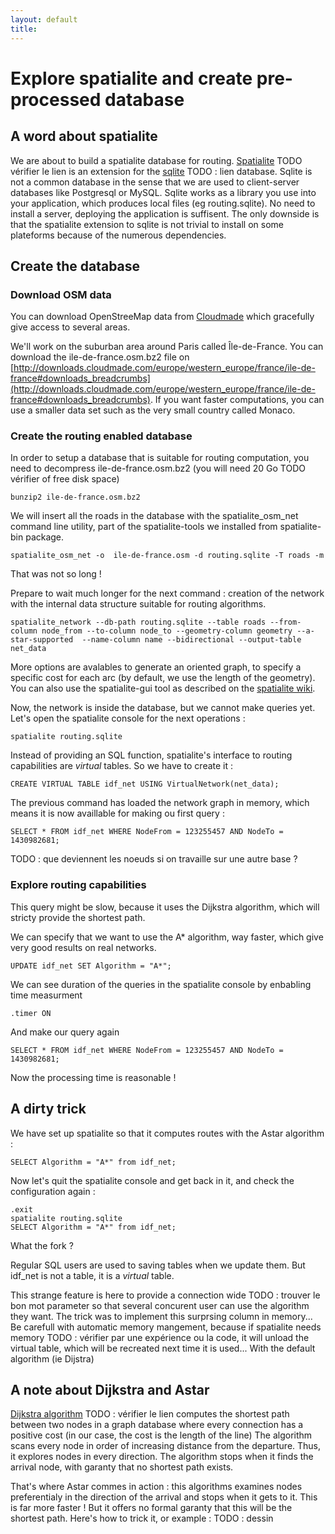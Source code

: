 ```yaml
---
layout: default
title: 
---
```

# Explore spatialite and create pre-processed database

## A word about spatialite
We are about to build a spatialite database for routing. [Spatialite](http://www.gaia-gis.it/gaia-sins/) TODO vérifier le lien is an extension for the [sqlite](bla) TODO : lien database.
Sqlite is not a common database in the sense that we are used to client-server databases like Postgresql or MySQL. Sqlite works as a library you use into your application, which produces local files (eg routing.sqlite). 
No need to install a server, deploying the application is suffisent. The only downside is that the spatialite extension to sqlite is not trivial to install on some plateforms because of the numerous dependencies.


## Create the database
### Download OSM data

You can download OpenStreeMap data from [Cloudmade](http://downloads.cloudmade.com) which gracefully give access to several areas.

We'll work on the suburban area around Paris called Île-de-France. You can download the ile-de-france.osm.bz2 file on [http://downloads.cloudmade.com/europe/western_europe/france/ile-de-france#downloads_breadcrumbs](http://downloads.cloudmade.com/europe/western_europe/france/ile-de-france#downloads_breadcrumbs).
If you want faster computations, you can use a smaller data set such as the very small country called Monaco.

### Create the routing enabled database
In order to setup a database that is suitable for routing computation, you need to decompress ile-de-france.osm.bz2 (you will need 20 Go TODO vérifier of free disk space)

    bunzip2 ile-de-france.osm.bz2

We will insert all the roads in the database with the spatialite_osm_net command line utility, part of the spatialite-tools we installed from spatialite-bin package.

    spatialite_osm_net -o  ile-de-france.osm -d routing.sqlite -T roads -m

That was not so long ! 

Prepare to wait much longer for the next command : 
creation of the network with the internal data structure suitable for routing algorithms.

    spatialite_network --db-path routing.sqlite --table roads --from-column node_from --to-column node_to --geometry-column geometry --a-star-supported  --name-column name --bidirectional --output-table net_data

More options are avalables to generate an oriented graph, to specify a specific cost for each arc (by default, we use the length of the geometry).
You can also use the spatialite-gui tool as described on the [spatialite wiki](https://www.gaia-gis.it/fossil/spatialite-tools/wiki?name=spatialite_osm_net).

Now, the network is inside the database, but we cannot make queries yet.
Let's open the spatialite console for the next operations :

    spatialite routing.sqlite

Instead of providing an SQL function, spatialite's interface to routing capabilities are *virtual* tables. So we have to create it :

    CREATE VIRTUAL TABLE idf_net USING VirtualNetwork(net_data);
    
The previous command has loaded the network graph in memory, which means it is now availlable for making ou first query :

    SELECT * FROM idf_net WHERE NodeFrom = 123255457 AND NodeTo = 1430982681;

TODO : que deviennent les noeuds si on travaille sur une autre base ?

### Explore routing capabilities

This query might be slow, because it uses the Dijkstra algorithm, which will stricty provide the shortest path.

We can specify that we want to use the A* algorithm, way faster, which give very good results on real networks.

    UPDATE idf_net SET Algorithm = "A*";
    
We can see duration of the queries in the spatialite console by enbabling time measurment

    .timer ON
And make our query again

    SELECT * FROM idf_net WHERE NodeFrom = 123255457 AND NodeTo = 1430982681;
     
Now the processing time is reasonable !

## A dirty trick
We have set up spatialite so that it computes routes with the Astar algorithm :

    SELECT Algorithm = "A*" from idf_net;

Now let's quit the spatialite console and get back in it, and check the configuration again :

    .exit
    spatialite routing.sqlite
    SELECT Algorithm = "A*" from idf_net;

What the fork ?

Regular SQL users are used to saving tables when we update them. But idf_net is not a table, it is a *virtual* table. 

This strange feature is here to provide a connection wide TODO : trouver le bon mot parameter so that several concurent user can use the algorithm they want.
The trick was to implement this surprsing column in memory... Be carefull with automatic memory mangement, because if spatialite needs memory TODO : vérifier par une expérience ou la code, it will unload the virtual table, which will be recreated next time it is used... With the default algorithm (ie Dijstra)


## A note about Dijkstra and Astar

[Dijkstra algorithm](http://en.wikipedia.com/Dijkstra_(Algorithm)) TODO : vérifier le lien computes the shortest path between two nodes in a graph database where every connection has a positive cost (in our case, the cost is the length of the line)
The algorithm scans every node in order of increasing distance from the departure. Thus, it explores nodes in every direction. The algorithm stops when it finds the arrival node, with garanty that no shortest path exists.

That's where Astar commes in action : this algorithms examines nodes preferentialy in the direction of the arrival and stops when it gets to it. This is far more faster ! But it offers no formal garanty that this will be the shortest path. 
Here's how to trick it, or example :
TODO : dessin

